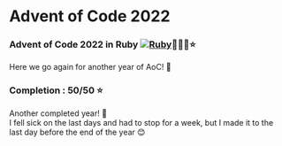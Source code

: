 # Advent of Code 2022

### Advent of Code 2022 in Ruby [![Ruby](https://cdn.emojidex.com/emoji/mdpi/Ruby.png "Ruby")](https://www.ruby-lang.org)🎄🎁🎅⭐️

Here we go again for another year of AoC! 🙌

### Completion : 50/50 ⭐️

Another completed year! 🎉  
I fell sick on the last days and had to stop for a week, but I made it to the last day before the end of the year 😊

